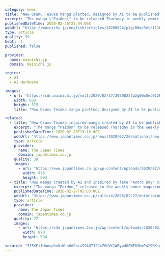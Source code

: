 ```yaml
---
category: news
title: "New Osamu Tezuka manga plotted, designed by AI to be published"
excerpt: "The manga \"Paidon\" to be released Thursday in weekly comic magazine \"Morning\" has been created by AI, which analyzed 65 works by Tezuka, including such classics as \"Phoenix\" and \"Black Jack,\" according to Kioxia Holdings Corp., a memory chip maker that launched the project. By analyzing Tezuka's works, AI generated character designs and basic ..."
publishedDateTime: 2020-02-26T23:44:00Z
webUrl: "https://mainichi.jp/english/articles/20200226/p2g/00m/0et/111000c"
type: article
quality: 39
heat: -1
published: false

provider:
  name: mainichi.jp
  domain: mainichi.jp

topics:
  - AI
  - AI Hardware

images:
  - url: "https://cdn.mainichi.jp/vol1/2020/02/27/20200227p2g00m0et012000p/0c8.jpg?1"
    width: 600
    height: 315
    title: "New Osamu Tezuka manga plotted, designed by AI to be published"

related:
  - title: "New Osamu Tezuka-inspired manga created by AI to be published"
    excerpt: "The manga “Paidon” to be released Thursday in the weekly comic magazine “Morning” was created by AI, which analyzed 65 works by Tezuka, including such classics as “Phoenix” and “Black Jack,” according to Kioxia Holdings Corp., a memory chip maker that launched the project. By analyzing Tezuka’s works, the AI generated ..."
    publishedDateTime: 2020-02-26T13:16:00Z
    webUrl: "https://www.japantimes.co.jp/news/2020/02/26/national/new-osamu-tezuka-inspired-manga-created-ai-published/"
    type: article
    provider:
      name: The Japan Times
      domain: japantimes.co.jp
    quality: 39
    images:
      - url: "https://www.japantimes.co.jp/wp-content/uploads/2020/02/n-tezuka-a-20200227-870x594.jpg"
        width: 870
        height: 594
  - title: "New manga created by AI and inspired by late 'Astro Boy' creator Osamu Tezuka hits bookshelves"
    excerpt: "The manga “Paidon,” released in the weekly comic magazine “Morning,” was created by AI, which analyzed 65 works by Tezuka, including such classics as “Phoenix” and “Black Jack,” according to Kioxia Holdings Corp., a memory chipmaker that launched the project. By analyzing Tezuka’s works, the AI generated character designs and ..."
    publishedDateTime: 2020-02-27T05:03:00Z
    webUrl: "https://www.japantimes.co.jp/culture/2020/02/27/entertainment-news/new-osamu-tezuka-inspired-manga-created-ai-published/"
    type: article
    provider:
      name: The Japan Times
      domain: japantimes.co.jp
    quality: 27
    images:
      - url: "https://cdn.japantimes.2xx.jp/wp-content/uploads/2020/02/n-tezuka-a-20200227-870x594.jpg"
        width: 870
        height: 594

secured: "5I5KFi1HuoophoOiWLs6dDsrxS9ANT32CxZ6UVY2WBywd80WFD3hmP4Y9RKigVoez1ImwVN5+/Y6jCKJgkqu1y/XV2meGnAoWLlHauxmomaPKiwFHuByRxs6PXD3FuQnIT+ESyY25eQvpT5MEZxv+m5hBay5SPHwEClAXBUiHink/Y2ckbHeY1sZdSIlzIqFWxXdITIdT3L9JHziWVALnA+IOmh6liYfvDYtIrw47qQkar082VtKObI+e2XghnRbn5OEMDFBZbj/xeSJRtR4QrQArxeVDLAQ6P1cyBbktse03g0Fo6Q4SnU4/dNN0wpOwWdoE24kgXx1IHDjhSyp7VDg1WM9zPUY98+uaCOsIHt142HEPhItGx+G3Q0BAmkPMXPoupUwxLBQlM1D32FZlujtHxf+ut3E32P2gNHkZb/6+oqRMHLiItOdqBwnS/tKBncybjPHrLMMk4WEYfdoVKgaBtsJE6vfRvrJB0PPa64=;wTzfLPeE6e04OBCDLhZYKg=="
---
```


